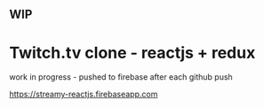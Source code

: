 ## WIP

# Twitch.tv clone - reactjs + redux

work in progress - pushed to firebase after each github push

https://streamy-reactjs.firebaseapp.com